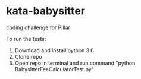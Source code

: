 # kata-babysitter
coding challenge for Pillar

To run the tests:
1. Download and install python 3.6
2. Clone repo
3. Open repo in terminal and run command "python BabysitterFeeCalculatorTest.py"
